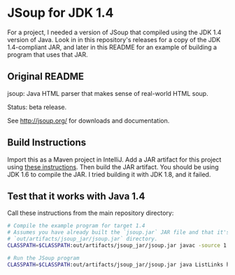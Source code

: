 # JSoup for JDK 1.4

For a project, I needed a version of JSoup that compiled using the JDK 1.4 version of Java.  Look in in this repository's releases for a copy of the JDK 1.4-compliant JAR, and later in this README for an example of building a program that uses that JAR.

## Original README

jsoup: Java HTML parser that makes sense of real-world HTML soup.

Status: beta release.

See http://jsoup.org/ for downloads and documentation.

## Build Instructions

Import this as a Maven project in IntelliJ. 
Add a JAR artifact for this project using [these
instructions](https://stackoverflow.com/questions/1082580/how-to-build-jars-from-intellij-properly).
Then build the JAR artifact.  You should be using JDK 1.6 to compile the
JAR.  I tried building it with JDK 1.8, and it failed.

## Test that it works with Java 1.4

Call these instructions from the main repository directory:

```bash
# Compile the example program for target 1.4
# Assumes you have already built the `jsoup.jar` JAR file and that it's in the
# `out/artifacts/jsoup_jar/jsoup.jar` directory.
CLASSPATH=$CLASSPATH:out/artifacts/jsoup_jar/jsoup.jar javac -source 1.4 -target 1.4 ListLinks.java

# Run the JSoup program
CLASSPATH=$CLASSPATH:out/artifacts/jsoup_jar/jsoup.jar java ListLinks https://people.eecs.berkeley.edu/~andrewhead/
```
